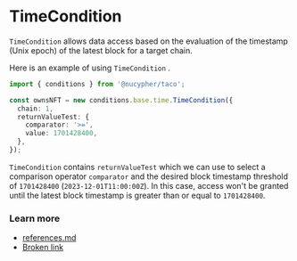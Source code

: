 # TimeCondition

`TimeCondition` allows data access based on the evaluation of the timestamp (Unix epoch) of the latest block for a target chain.

Here is an example of using  `TimeCondition` .

```typescript
import { conditions } from '@nucypher/taco';

const ownsNFT = new conditions.base.time.TimeCondition({
  chain: 1,
  returnValueTest: {
    comparator: '>=',
    value: 1701428400,
  },
});

```

`TimeCondition` contains `returnValueTest` which we can use to select a comparison operator `comparator` and the desired block timestamp threshold of `1701428400` (`2023-12-01T11:00:00Z`). In this case, access won't be granted until the latest block timestamp is greater than or equal to `1701428400`.

### Learn more&#x20;

* [references.md](../references.md "mention")
* [Broken link](broken-reference "mention")

